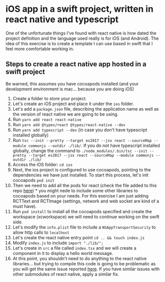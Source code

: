 # iOS app in a swift project, written in react native and typescript

One of the unfortunate things I've found with react native is how dated the project definition and the language used really is for iOS (and Android). The idea of this exercise is to create a template I can use based in swift that I feel more comfortable working in.

## Steps to create a react native app hosted in a swift project

Be warned, this assumes you have cocoapods installed (and your development environment is mac... because you are doing iOS)

1. Create a folder to store your project.
1. Let's create an iOS project and place it under the `ios` folder.
1. Let's add a `package.json` file, describing the application name as well as the version of react native we are going to be using.
1. Run `yarn add react react-native`
1. Run `yarn add @types/react @types/react-native --dev`
1. Run `yarn add typescript --dev` (in case you don't have typescript installed globally)
1. Run `tsc --init --pretty --target es2017 --jsx react --sourceMap --module commonjs --outdir ./lib/`. If you do not have typescript installed globally, change the command to `./node_modules/.bin/tsc --init --pretty --target es2017 --jsx react --sourceMap --module commonjs --outdir ./lib/`
1. Access the iOS folder: `cd ios`
1. Next, the ios project is configured to use cocoapods, pointing to the dependencies we have just installed. To start this process, let's init cocoapods `pod init`
1. Then we need to add all the pods for react (check the file added to this repo [here](./ios/Podfile)) * you might nede to include some other libraries to cocoapods based on your needs. For this exercise I am just adding RCTText and RCTImage (settings, network and web socket are kind of a must have).
1. Run `pod install` to install all the cocoapods specified and create the workspace (xcworkspace) we will need to continue working on the swift side.
1. Let's modify the `info.plist` file to include a `NSAppTransportSecurity` to allow http calls to `localhost`
1. Let's create the react native entry point `cd .. && touch index.js`
1. Modify `index.js` to include `import "./lib/";`
1. Let's create in `src` a file called `index.tsx` and we will create a component in it to display a hello world message.
1. At this point, you shouldn't need to do anything to the react native libraries... but trying to compile this code is going to be problematic as you will get the same issue reported [here](https://github.com/facebook/react-native/issues/16039). If you have similar issues with other submodules of react native, apply a similar fix.
